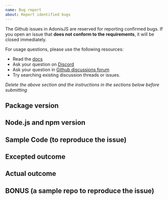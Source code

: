```yaml
---
name: Bug report
about: Report identified bugs
---
```


<!-- CLICK "Preview" FOR INSTRUCTIONS IN A MORE READABLE FORMAT -->

The Github issues in AdonisJS are reserved for reporting confirmed bugs. If you open an issue that **does not conform to the requirements**, it will be closed immediately.

For usage questions, please use the following resources:

- Read the [docs](https://preview.adonisjs.com/guides/quick-start)
- Ask your question on [Discord](https://discord.gg/vDcEjq6?)
- Ask your question in [Github discussions forum](https://github.com/adonisjs/core/discussions)
- Try searching existing discussion threads or issues.

*Delete the above section and the instructions in the sections below before submitting*

## Package version
<!-- YOUR ANSWER -->

## Node.js and npm version
<!-- YOUR ANSWER -->

## Sample Code (to reproduce the issue)
<!-- YOUR ANSWER -->

## Excepted outcome
<!-- YOUR ANSWER -->

## Actual outcome
<!-- YOUR ANSWER -->

## BONUS (a sample repo to reproduce the issue)
<!-- YOUR ANSWER -->
